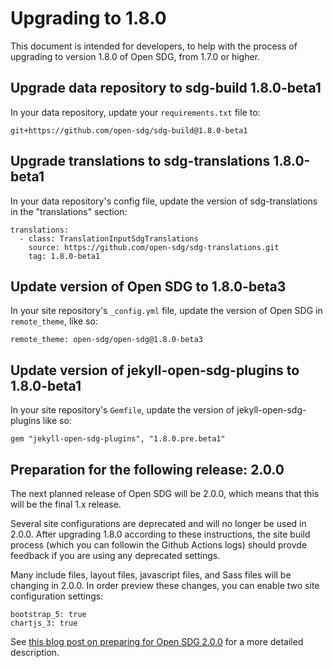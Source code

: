 <h1>Upgrading to 1.8.0</h1>

This document is intended for developers, to help with the process of upgrading to version 1.8.0 of Open SDG, from 1.7.0 or higher.

## Upgrade data repository to sdg-build 1.8.0-beta1

In your data repository, update your `requirements.txt` file to:

```
git+https://github.com/open-sdg/sdg-build@1.8.0-beta1
```

## Upgrade translations to sdg-translations 1.8.0-beta1

In your data repository's config file, update the version of sdg-translations in the "translations" section:

```
translations:
  - class: TranslationInputSdgTranslations
    source: https://github.com/open-sdg/sdg-translations.git
    tag: 1.8.0-beta1
```

## Update version of Open SDG to 1.8.0-beta3

In your site repository's `_config.yml` file, update the version of Open SDG in `remote_theme`, like so:

```
remote_theme: open-sdg/open-sdg@1.8.0-beta3
```

## Update version of jekyll-open-sdg-plugins to 1.8.0-beta1

In your site repository's `Gemfile`, update the version of jekyll-open-sdg-plugins like so:

```
gem "jekyll-open-sdg-plugins", "1.8.0.pre.beta1"
```

## Preparation for the following release: 2.0.0

The next planned release of Open SDG will be 2.0.0, which means that this will be the final 1.x release.

Several site configurations are deprecated and will no longer be used in 2.0.0. After upgrading 1.8.0 according to these instructions, the site build process (which you can followin the Github Actions logs) should provde feedback if you are using any deprecated settings.

Many include files, layout files, javascript files, and Sass files will be changing in 2.0.0. In order preview these changes, you can enable two site configuration settings:

```
bootstrap_5: true
chartjs_3: true
```

See [this blog post on preparing for Open SDG 2.0.0](https://open-sdg.org/blog/2022-04-01-preparing-for-open-sdg-2/) for a more detailed description.
